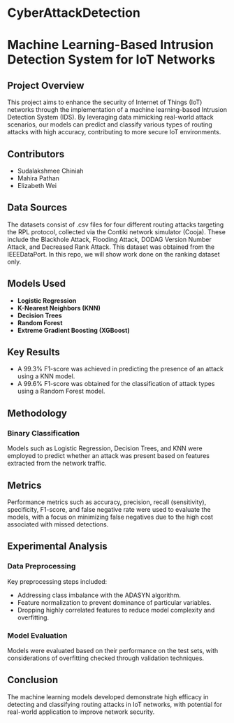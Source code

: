 # CyberAttackDetection

# Machine Learning-Based Intrusion Detection System for IoT Networks

## Project Overview

This project aims to enhance the security of Internet of Things (IoT) networks through the implementation of a machine learning-based Intrusion Detection System (IDS). By leveraging data mimicking real-world attack scenarios, our models can predict and classify various types of routing attacks with high accuracy, contributing to more secure IoT environments.

## Contributors

- Sudalakshmee Chiniah
- Mahira Pathan
- Elizabeth Wei


## Data Sources

The datasets consist of .csv files for four different routing attacks targeting the RPL protocol, collected via the Contiki network simulator (Cooja). These include the Blackhole Attack, Flooding Attack, DODAG Version Number Attack, and Decreased Rank Attack. This dataset was obtained from the IEEEDataPort. In this repo, we will show work done on the ranking dataset only. 

## Models Used

- **Logistic Regression**
- **K-Nearest Neighbors (KNN)**
- **Decision Trees**
- **Random Forest**
- **Extreme Gradient Boosting (XGBoost)**

## Key Results

- A 99.3% F1-score was achieved in predicting the presence of an attack using a KNN model.
- A 99.6% F1-score was obtained for the classification of attack types using a Random Forest model.

## Methodology

### Binary Classification

Models such as Logistic Regression, Decision Trees, and KNN were employed to predict whether an attack was present based on features extracted from the network traffic.

## Metrics

Performance metrics such as accuracy, precision, recall (sensitivity), specificity, F1-score, and false negative rate were used to evaluate the models, with a focus on minimizing false negatives due to the high cost associated with missed detections.

## Experimental Analysis

### Data Preprocessing

Key preprocessing steps included:
- Addressing class imbalance with the ADASYN algorithm.
- Feature normalization to prevent dominance of particular variables.
- Dropping highly correlated features to reduce model complexity and overfitting.

### Model Evaluation

Models were evaluated based on their performance on the test sets, with considerations of overfitting checked through validation techniques.

## Conclusion

The machine learning models developed demonstrate high efficacy in detecting and classifying routing attacks in IoT networks, with potential for real-world application to improve network security.
